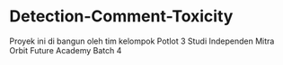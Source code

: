# Detection-Comment-Toxicity
Proyek ini di bangun oleh tim kelompok Potlot 3
Studi Independen Mitra Orbit Future Academy Batch 4
